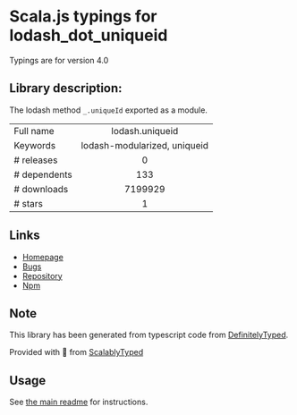
# Scala.js typings for lodash_dot_uniqueid

Typings are for version 4.0

## Library description:
The lodash method `_.uniqueId` exported as a module.

|                    |                 |
| ------------------ | :-------------: |
| Full name          | lodash.uniqueid |
| Keywords           | lodash-modularized, uniqueid |
| # releases         | 0 |
| # dependents       | 133 |
| # downloads        | 7199929 |
| # stars            | 1 |

## Links
- [Homepage](https://lodash.com/)
- [Bugs](https://github.com/lodash/lodash/issues)
- [Repository](https://github.com/lodash/lodash)
- [Npm](https://www.npmjs.com/package/lodash.uniqueid)
    


## Note
This library has been generated from typescript code from [DefinitelyTyped](https://definitelytyped.org).

Provided with :purple_heart: from [ScalablyTyped](https://github.com/oyvindberg/ScalablyTyped)

## Usage
See [the main readme](../../readme.md) for instructions.


